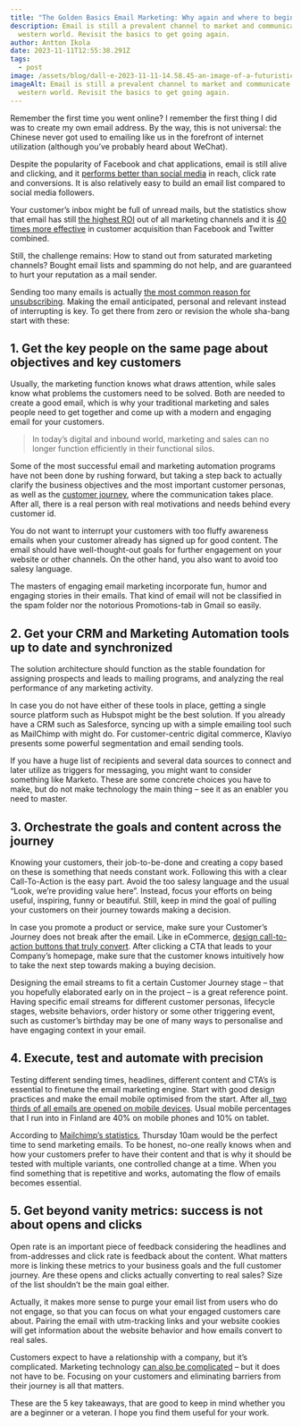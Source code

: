 ```yaml
---
title: "The Golden Basics Email Marketing: Why again and where to begin"
description: Email is still a prevalent channel to market and communicate in the
  western world. Revisit the basics to get going again.
author: Antton Ikola
date: 2023-11-11T12:55:38.291Z
tags:
  - post
image: /assets/blog/dall·e-2023-11-11-14.58.45-an-image-of-a-futuristic-mail-delivery-person-depicted-as-a-digital-avatar-immersed-in-the-matrix-style-digital-world.-the-avatar-is-styled-with-a-c.png
imageAlt: Email is still a prevalent channel to market and communicate in the
  western world. Revisit the basics to get going again.
---
```

Remember the first time you went online? I remember the first thing I did was to create my own email address. By the way, this is not universal: the Chinese never got used to emailing like us in the forefront of internet utilization (although you’ve probably heard about WeChat). 

Despite the popularity of Facebook and chat applications, email is still alive and clicking, and it [performs better than social media](https://www.mailmunch.co/blog/email-marketing-vs-social-media/) in reach, click rate and conversions. It is also relatively easy to build an email list compared to social media followers.

Your customer’s inbox might be full of unread mails, but the statistics show that email has still [the highest ROI](https://www.mailmunch.co/blog/email-marketing-vs-social-media/) out of all marketing channels and it is [40 times more effective](http://www.mckinsey.com/business-functions/marketing-and-sales/our-insights/why-marketers-should-keep-sending-you-emails) in customer acquisition than Facebook and Twitter combined.

Still, the challenge remains: How to stand out from saturated marketing channels? Bought email lists and spamming do not help, and are guaranteed to hurt your reputation as a mail sender.

Sending too many emails is actually [the most common reason for unsubscribing](https://www.hubspot.com/marketing-statistics#email-marketing). Making the email anticipated, personal and relevant instead of interrupting is key. To get there from zero or revision the whole sha-bang start with these:

## 1. Get the key people on the same page about objectives and key customers

Usually, the marketing function knows what draws attention, while sales know what problems the customers need to be solved. Both are needed to create a good email, which is why your traditional marketing and sales people need to get together and come up with a modern and engaging email for your customers.

> In today’s digital and inbound world, marketing and sales can no longer function efficiently in their functional silos.

Some of the most successful email and marketing automation programs have not been done by rushing forward, but taking a step back to actually clarify the business objectives and the most important customer personas, as well as the [customer journey](https://www.columbiaroad.com/download-your-own-customer-journey-map-template), where the communication takes place. After all, there is a real person with real motivations and needs behind every customer id.

You do not want to interrupt your customers with too fluffy awareness emails when your customer already has signed up for good content. The email should have well-thought-out goals for further engagement on your website or other channels. On the other hand, you also want to avoid too salesy language.

The masters of engaging email marketing incorporate fun, humor and engaging stories in their emails. That kind of email will not be classified in the spam folder nor the notorious Promotions-tab in Gmail so easily.

## 2. Get your CRM and Marketing Automation tools up to date and synchronized

The solution architecture should function as the stable foundation for assigning prospects and leads to mailing programs, and analyzing the real performance of any marketing activity.

In case you do not have either of these tools in place, getting a single source platform such as Hubspot might be the best solution. If you already have a CRM such as Salesforce, syncing up with a simple emailing tool such as MailChimp with might do. For customer-centric digital commerce, Klaviyo presents some powerful segmentation and email sending tools.

If you have a huge list of recipients and several data sources to connect and later utilize as triggers for messaging, you might want to consider something like Marketo. These are some concrete choices you have to make, but do not make technology the main thing – see it as an enabler you need to master.

## 3. Orchestrate the goals and content across the journey

Knowing your customers, their job-to-be-done and creating a copy based on these is something that needs constant work. Following this with a clear Call-To-Action is the easy part. Avoid the too salesy language and the usual “Look, we’re providing value here”. Instead, focus your efforts on being useful, inspiring, funny or beautiful. Still, keep in mind the goal of pulling your customers on their journey towards making a decision.

In case you promote a product or service, make sure your Customer’s Journey does not break after the email. Like in eCommerce, [design call-to-action buttons that truly convert](https://www.invisionapp.com/blog/ecommerce-ctas-that-convert/). After clicking a CTA that leads to your Company’s homepage, make sure that the customer knows intuitively how to take the next step towards making a buying decision.

Designing the email streams to fit a certain Customer Journey stage – that you hopefully elaborated early on in the project – is a great reference point. Having specific email streams for different customer personas, lifecycle stages, website behaviors, order history or some other triggering event, such as customer’s birthday may be one of many ways to personalise and have engaging context in your email.

## 4. Execute, test and automate with precision

Testing different sending times, headlines, different content and CTA’s is essential to finetune the email marketing engine. Start with good design practices and make the email mobile optimised from the start. After all,[ two thirds of all emails are opened on mobile devices](https://www.hubspot.com/marketing-statistics#email-marketing). Usual mobile percentages that I run into in Finland are 40% on mobile phones and 10% on tablet.

According to [Mailchimp’s statistics](https://blog.mailchimp.com/insights-from-mailchimps-send-time-optimization-system/), Thursday 10am would be the perfect time to send marketing emails. To be honest, no-one really knows when and how your customers prefer to have their content and that is why it should be tested with multiple variants, one controlled change at a time. When you find something that is repetitive and works, automating the flow of emails becomes essential.

## 5. Get beyond vanity metrics: success is not about opens and clicks

Open rate is an important piece of feedback considering the headlines and from-addresses and click rate is feedback about the content. What matters more is linking these metrics to your business goals and the full customer journey. Are these opens and clicks actually converting to real sales? Size of the list shouldn’t be the main goal either.

Actually, it makes more sense to purge your email list from users who do not engage, so that you can focus on what your engaged customers care about. Pairing the email with utm-tracking links and your website cookies will get information about the website behavior and how emails convert to real sales.

Customers expect to have a relationship with a company, but it’s complicated. Marketing technology [can also be complicated](http://chiefmartec.com/2017/05/marketing-techniology-landscape-supergraphic-2017/) – but it does not have to be. Focusing on your customers and eliminating barriers from their journey is all that matters.

These are the 5 key takeaways, that are good to keep in mind whether you are a beginner or a veteran. I hope you find them useful for your work.